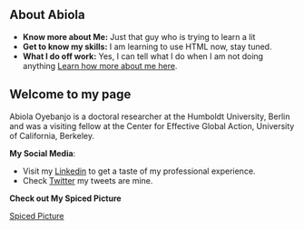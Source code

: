 ## About Abiola

* **Know more about Me:** Just that guy who is trying to learn a lit
* **Get to know my skills:** I am learning to use HTML now, stay tuned.
* **What I do off work:** Yes, I can tell what I do when I am not doing anything
[Learn how more about me here](https://abiola1864.github.io/).

## Welcome to my page

Abiola Oyebanjo is a doctoral researcher at the Humboldt University, Berlin and was a visiting fellow at the Center for Effective Global Action, 
University of California, Berkeley.

 **My Social Media**:

* Visit my [Linkedin](https://www.linkedin.com/in/oyebanjoabiola/) to get a taste of my professional experience.
* Check [Twitter](https://twitter.com/abiola1864) my tweets are mine.
 
 **Check out My Spiced Picture**
 
[Spiced Picture]( https://media.istockphoto.com/photos/red-peppers-on-white-background-picture-id1124401100?k=20&m=1124401100&s=612x612&w=0&h=BnSvEN3zrvg5Kcjh7sNH8QmGFCcvk9s2resGUyAizqU=)
